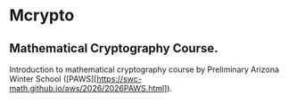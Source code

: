 # Mcrypto

## Mathematical Cryptography Course.
Introduction to mathematical cryptography course by Preliminary Arizona Winter School ([PAWS][https://swc-math.github.io/aws/2026/2026PAWS.html]).
